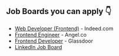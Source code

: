 ## Job Boards you can apply 👇

- [Web Developer (Frontend)](https://in.indeed.com/jobs?q=frontend&l=remote&vjk=f5117464e8d68692) - Indeed.com
- [Frontend Engineer](https://angel.co/role/r/frontend-engineer) - Angel.co
- [Frontend Developer](https://www.glassdoor.co.in/Job/remote-front-end-developer-jobs-SRCH_IL.0,6_IS12638_KO7,26.htm?suggestCount=0&suggestChosen=false&clickSource=searchBtn&typedKeyword=&typedLocation=remote&context=Jobs&dropdown=0) - Glassdoor
- [LinkedIn Job Board](https://www.linkedin.com/jobs/search/?geoId=92000000&keywords=frontend%20developer&location=Worldwide)